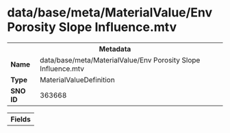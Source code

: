 <h1>data/base/meta/MaterialValue/Env Porosity Slope Influence.mtv</h1><table><tr><th colspan="100%">Metadata</th></tr><tr><td><b>Name</b></td><td>data/base/meta/MaterialValue/Env Porosity Slope Influence.mtv</td></tr><tr><td><b>Type</b></td><td>MaterialValueDefinition</td></tr><tr><td><b>SNO ID</b></td><td>363668</td></tr></table>

<table><tr><th colspan="100%">Fields</th></tr></table>

